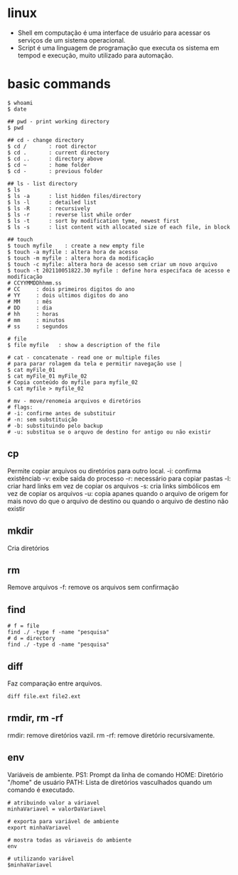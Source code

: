 # linux
- Shell em computação é uma interface de usuário para acessar os serviços de um sistema operacional.
- Script é uma linguagem de programação que executa os sistema em tempod e execução, muito utilizado para automação.
# basic commands
```shell
$ whoami
$ date

## pwd - print working directory
$ pwd

## cd - change directory
$ cd /       : root director
$ cd .       : current directory
$ cd ..      : directory above
$ cd ~       : home folder
$ cd -       : previous folder

## ls - list directory
$ ls
$ ls -a      : list hidden files/directory
$ ls -l      : detailed list
$ ls -R      : recursively
$ ls -r      : reverse list while order
$ ls -t      : sort by modification tyme, newest first
$ ls -s      : list content with allocated size of each file, in block	

## touch
$ touch myfile    : create a new empty file
$ touch -a myfile : altera hora de acesso
$ touch -m myfile : altera hora da modificação
$ touch -c myfile: altera hora de acesso sem criar um novo arquivo 
$ touch -t 202110051822.30 myfile : define hora especifaca de acesso e modificação
# CCYYMMDDhhmm.ss
# CC     : dois primeiros digitos do ano
# YY     : dois ultimos digitos do ano
# MM     : mês
# DD     : dia
# hh     : horas
# mm     : minutos
# ss     : segundos

# file
$ file myfile   : show a description of the file

# cat - concatenate - read one or multiple files
# para parar rolagem da tela e permitir navegação use |
$ cat myFile_01
$ cat myFile_01 myFile_02
# Copia conteúdo do myfile para myfile_02
$ cat myfile > myfile_02

# mv - move/renomeia arquivos e diretórios 
# flags: 
# -i: confirme antes de substituir
# -n: sem substituição
# -b: substituindo pelo backup
# -u: substitua se o arquvo de destino for antigo ou não existir

```
## cp
Permite copiar arquivos ou diretórios para outro local.
-i: confirma existênciab
-v: exibe saida do processo
-r: necessário para copiar pastas
-l: criar hard links em vez de copiar os arquivos
-s: cria links simbólicos em vez de copiar os arquivos
-u: copia apanes quando o arquivo de origem for mais novo do que o arquivo de destino ou quando o arquivo de destino não existir

## mkdir
Cria diretórios

## rm
Remove arquivos
-f: remove os arquivos sem confirmação

## find
```shell
# f = file
find ./ -type f -name "pesquisa"
# d = directory
find ./ -type d -name "pesquisa"
```

## diff
Faz comparação entre arquivos.
```shell
diff file.ext file2.ext
```

## rmdir, rm -rf
rmdir: remove diretórios vazil.
rm -rf: remove diretório recursivamente.

## env
Variáveis de ambiente.
PS1: Prompt da linha de comando
HOME: Diretório "/home" de usuário
PATH: Lista de diretórios vasculhados quando um comando é executado. 

```shell
# atribuindo valor a váriavel
minhaVariavel = valorDaVariavel

# exporta para variável de ambiente
export minhaVariavel

# mostra todas as váriaveis do ambiente
env

# utilizando variável
$minhaVariavel
```
